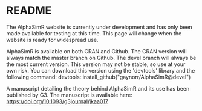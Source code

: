 # README #

The AlphaSimR website is currently under development and has only been made available for testing at this time. This page will change when the website is ready for widespread use.

AlphaSimR is available on both CRAN and Github. The CRAN version will always match the master branch on Github. The devel branch will always be the most current version. This version may not be stable, so use at your own risk. You can download this version using the 'devtools' library and the following command: devtools::install_github("gaynorr/AlphaSimR@devel")

A manuscript detailing the theory behind AlphaSimR and its use has been published by G3. The  manuscript is available here: https://doi.org/10.1093/g3journal/jkaa017


